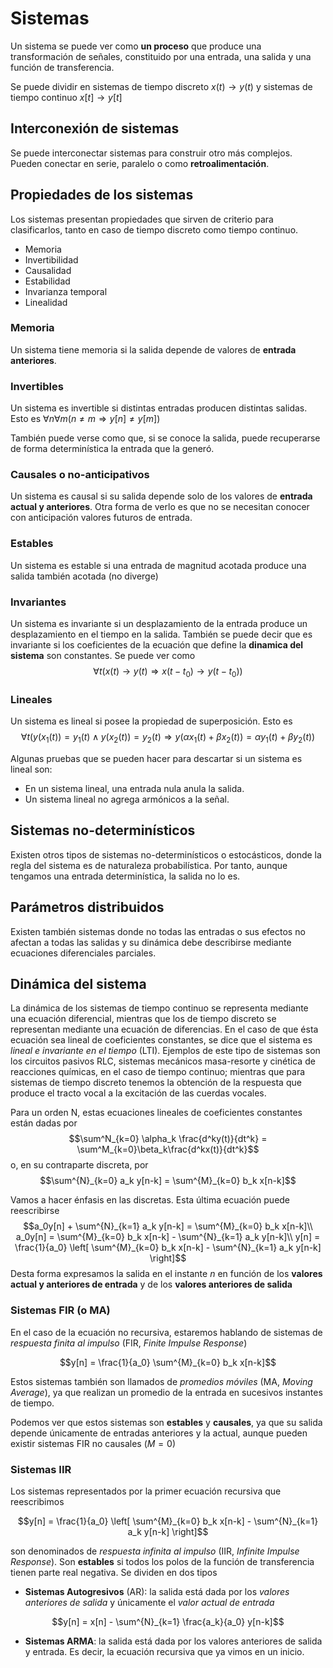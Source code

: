 # Sistemas

Un sistema se puede ver como **un proceso** que produce una transformación de señales, constituido por una entrada, una salida y una función de transferencia.

Se puede dividir en sistemas de tiempo discreto $x(t) \rightarrow y(t)$ y sistemas de tiempo continuo $x[t] \rightarrow y[t]$

## Interconexión de sistemas

Se puede interconectar sistemas para construir otro más complejos. Pueden conectar en serie, paralelo o como **retroalimentación**.

## Propiedades de los sistemas

Los sistemas presentan propiedades que sirven de criterio para clasificarlos, tanto en caso de tiempo discreto como tiempo continuo.

- Memoria
- Invertibilidad
- Causalidad
- Estabilidad
- Invarianza temporal
- Linealidad

### Memoria

Un sistema tiene memoria si la salida depende de valores de **entrada anteriores**.

### Invertibles

Un sistema es invertible si distintas entradas producen distintas salidas. Esto es $\forall n \forall m (n \neq m \Rightarrow y[n] \neq y[m])$

También puede verse como que, si se conoce la salida, puede recuperarse de forma determinística la entrada que la generó.

### Causales o no-anticipativos

Un sistema es causal si su salida depende solo de los valores de **entrada actual y anteriores**. Otra forma de verlo es que no se necesitan conocer con anticipación valores futuros de entrada.

### Estables

Un sistema es estable si una entrada de magnitud acotada produce una salida también acotada (no diverge)

### Invariantes

Un sistema es invariante si un desplazamiento de la entrada produce un desplazamiento en el tiempo en la salida. También se puede decir que es invariante si los coeficientes de la ecuación que define la **dinamica del sistema** son constantes. Se puede ver como
$$\forall t \left( x(t) \rightarrow y(t) \Rightarrow x(t-t_0) \rightarrow y(t-t_0) \right)$$

### Lineales

Un sistema es lineal si posee la propiedad de superposición. Esto es
$$ \forall t \left( y(x_1(t)) = y_1(t) \land y(x_2(t)) = y_2(t) \Rightarrow y \left( \alpha x_1(t) + \beta x_2(t) \right) = \alpha y_1(t) + \beta y_2(t) \right) $$

Algunas pruebas que se pueden hacer para descartar si un sistema es lineal son:
- En un sistema lineal, una entrada nula anula la salida.
- Un sistema lineal no agrega armónicos a la señal.

## Sistemas no-determinísticos

Existen otros tipos de sistemas no-determinísticos o estocásticos, donde la regla del sistema es de naturaleza probabilística. Por tanto, aunque tengamos una entrada determinística, la salida no lo es.

## Parámetros distribuidos

Existen también sistemas donde no todas las entradas o sus efectos no afectan a todas las salidas y su dinámica debe describirse mediante ecuaciones diferenciales parciales.

## Dinámica del sistema

La dinámica de los sistemas de tiempo continuo se representa mediante una ecuación diferencial, mientras que los de tiempo discreto se representan mediante una ecuación de diferencias.
En el caso de que ésta ecuación sea lineal de coeficientes constantes, se dice que el sistema es _lineal e invariante en el tiempo_ (LTI). Ejemplos de este tipo de sistemas son los circuitos pasivos RLC, sistemas mecánicos masa-resorte y cinética de reacciones químicas, en el caso de tiempo continuo; mientras que para sistemas de tiempo discreto tenemos la obtención de la respuesta que produce el tracto vocal a la excitación de las cuerdas vocales.

Para un orden N, estas ecuaciones lineales de coeficientes constantes están dadas por
$$\sum^N_{k=0} \alpha_k \frac{d^ky(t)}{dt^k} = \sum^M_{k=0}\beta_k\frac{d^kx(t)}{dt^k}$$
o, en su contraparte discreta, por
$$\sum^{N}_{k=0} a_k y[n-k] = \sum^{M}_{k=0} b_k x[n-k]$$

Vamos a hacer énfasis en las discretas. Esta última ecuación puede reescribirse
$$a_0y[n] + \sum^{N}_{k=1} a_k y[n-k] = \sum^{M}_{k=0} b_k x[n-k]\\
a_0y[n] = \sum^{M}_{k=0} b_k x[n-k] - \sum^{N}_{k=1} a_k y[n-k]\\
y[n] = \frac{1}{a_0} \left[ \sum^{M}_{k=0} b_k x[n-k] - \sum^{N}_{k=1} a_k y[n-k] \right]$$
Desta forma expresamos la salida en el instante _n_ en función de los **valores actual y anteriores de entrada** y de los **valores anteriores de salida**

### Sistemas FIR (o MA)

En el caso de la ecuación no recursiva, estaremos hablando de sistemas de _respuesta finita al impulso_ (FIR, _Finite Impulse Response_)

$$y[n] = \frac{1}{a_0} \sum^{M}_{k=0} b_k x[n-k]$$

Estos sistemas también son llamados de _promedios móviles_ (MA, _Moving Average_), ya que realizan un promedio de la entrada en sucesivos instantes de tiempo.

Podemos ver que estos sistemas son **estables** y **causales**, ya que su salida depende únicamente de entradas anteriores y la actual, aunque pueden existir sistemas FIR no causales ($M = 0$)

### Sistemas IIR

Los sistemas representados por la primer ecuación recursiva que reescribimos

$$y[n] = \frac{1}{a_0} \left[ \sum^{M}_{k=0} b_k x[n-k] - \sum^{N}_{k=1} a_k y[n-k] \right]$$

son denominados de _respuesta infinita al impulso_ (IIR, _Infinite Impulse Response_). Son **estables** si todos los polos de la función de transferencia tienen parte real negativa.
Se dividen en dos tipos

- **Sistemas Autogresivos** (AR): la salida está dada por los _valores anteriores de salida_ y únicamente el _valor actual de entrada_

$$y[n] = x[n] - \sum^{N}_{k=1} \frac{a_k}{a_0} y[n-k]$$

- **Sistemas ARMA**: la salida está dada por los valores anteriores de salida y entrada. Es decir, la ecuación recursiva que ya vimos en un inicio.
